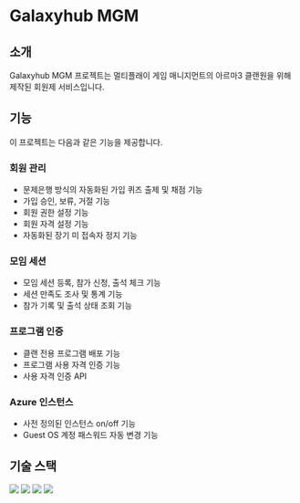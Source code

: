 # Galaxyhub MGM
## 소개
Galaxyhub MGM 프로젝트는 멀티플래이 게임 매니지먼트의 아르마3 클랜원을 위해 제작된 회원제 서비스입니다. 

## 기능
이 프로젝트는 다음과 같은 기능을 제공합니다.

### 회원 관리
- 문제은행 방식의 자동화된 가입 퀴즈 출제 및 채점 기능
- 가입 승인, 보류, 거절 기능
- 회원 권한 설정 기능
- 회원 자격 설정 기능
- 자동화된 장기 미 접속자 정지 기능

### 모임 세션
- 모임 세션 등록, 참가 신청, 출석 체크 기능
- 세션 만족도 조사 및 통계 기능 
- 참가 기록 및 출석 상태 조회 기능

### 프로그램 인증
- 클랜 전용 프로그램 배포 기능
- 프로그램 사용 자격 인증 기능
- 사용 자격 인증 API

### Azure 인스턴스
- 사전 정의된 인스턴스 on/off 기능
- Guest OS 계정 패스워드 자동 변경 기능

## 기술 스택
<img src="https://img.shields.io/badge/php-777BB4?style=for-the-badge&logo=php&logoColor=white"> <img src="https://img.shields.io/badge/laravel-FF2D20?style=for-the-badge&logo=laravel&logoColor=white"> <img src="https://img.shields.io/badge/mariadb-003545?style=for-the-badge&logo=mariadb&logoColor=white"> <img src="https://img.shields.io/badge/redis-dc382d?style=for-the-badge&logo=redis&logoColor=white"> 